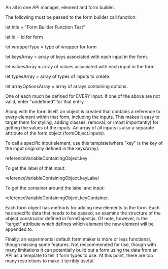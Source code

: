 An all in one API manager, element and form builder.

The following must be passed to the form builder call function:

let title = "Form Builder Function Test"

let id = id for form

let wrapperType = type of wrapper for form

let keysArray = array of keys associated with each input in the form.

let valuesArray = array of values associated with each input in the form.

let typesArray = array of types of inputs to create.

let arrayOptionsArray = array of arrays containing options. 

One of each much be defined for EVERY input. If one of the above are not valid, enter "undefined" for that entry.

Along with the form itself, an object is created that contains a reference to every element within that form, including the inputs. This makes it easy to target them for styling, adding classes, removal, or (most importantly) for getting the values of the inputs. An array of all inputs is also a separate attribute of the form object (formObject.inputs).

To call a specific input element, use this template(where "key" is the key of the input originally defined in the keysArray):

referenceVariableContainingObject.key

To get the label of that input:

referenceVariableContainingObject.keyLabel

To get the container around the label and input:

referenceVariableContainingObject.keyContainer.

Each form object has methods for adding new elements to the form. Each has specific data that needs to be passed, so examine the structure of the object constructor defined in formObject.js. Of note, however, is the "target" attribute which defines which element the new element will be appended to.

Finally, an experimental default form maker is more or less functional, though missing some features. Not reccommended for use, though with many limitations it can potentially build out a form using the data from an API as a template to tell it form types to use. At this point, there are too many restrictions to make it terribly useful.
